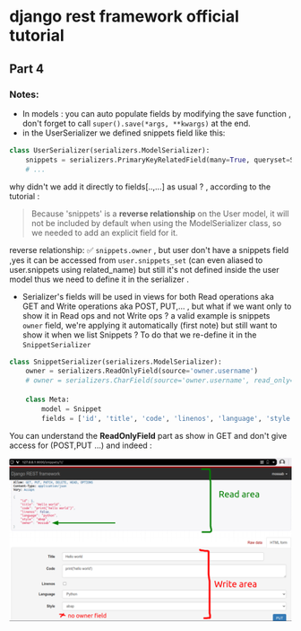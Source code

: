 # django rest framework official tutorial 
## Part 4

### Notes:
- In models : you can auto populate fields by modifying the save function , don't forget to call `super().save(*args, **kwargs)` at the end.
- in the UserSerializer we defined snippets field like this:
``` py
class UserSerializer(serializers.ModelSerializer):
    snippets = serializers.PrimaryKeyRelatedField(many=True, queryset=Snippet.objects.all())
    # ...
```
why didn't we add it directly to fields[..,...] as usual ? , according to the tutorial :
> Because 'snippets' is a **reverse relationship** on the User model, it will not be included by default when using the ModelSerializer class, so we needed to add an explicit field for it.

reverse relationship: ✅ `snippets.owner` , but user don't have a snippets field ,yes it can be accessed from `user.snippets_set` (can even aliased to user.snippets using related_name) but still it's not defined inside the user model thus we need to define it in the serializer .

- Serializer's fields will be used in views for both Read operations aka GET and Write operations aka POST, PUT,...  , but what if we want only to show it in Read ops and not Write ops ? a valid example is snippets `owner` field, we're applying it automatically (first note) but still want to show it when we list Snippets ? To do that we re-define it in the `SnippetSerializer` 
``` py
class SnippetSerializer(serializers.ModelSerializer):
    owner = serializers.ReadOnlyField(source='owner.username')
    # owner = serializers.CharField(source='owner.username', read_only=True) # (alternative)

    class Meta:
        model = Snippet
        fields = ['id', 'title', 'code', 'linenos', 'language', 'style', 'owner']
```

You can understand the **ReadOnlyField** part as show in GET and don't give access for (POST,PUT ...) and indeed :

![](images/ReadOnlyField.png)